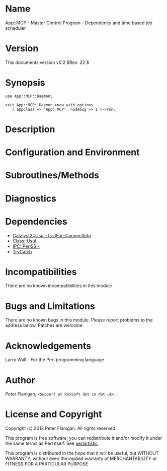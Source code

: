 # Name

App::MCP - Master Control Program - Dependency and time based job scheduler

# Version

This documents version v0.2.$Rev: 22 $

# Synopsis

    use App::MCP::Daemon;

    exit App::MCP::Daemon->new_with_options
       ( appclass => 'App::MCP', nodebug => 1 )->run;

# Description

# Configuration and Environment

# Subroutines/Methods

# Diagnostics

# Dependencies

- [CatalystX::Usul::TraitFor::ConnectInfo](https://metacpan.org/module/CatalystX::Usul::TraitFor::ConnectInfo)
- [Class::Usul](https://metacpan.org/module/Class::Usul)
- [IPC::PerlSSH](https://metacpan.org/module/IPC::PerlSSH)
- [TryCatch](https://metacpan.org/module/TryCatch)

# Incompatibilities

There are no known incompatibilities in this module

# Bugs and Limitations

There are no known bugs in this module.
Please report problems to the address below.
Patches are welcome

# Acknowledgements

Larry Wall - For the Perl programming language

# Author

Peter Flanigan, `<Support at RoxSoft dot co dot uk>`

# License and Copyright

Copyright (c) 2013 Peter Flanigan. All rights reserved

This program is free software; you can redistribute it and/or modify it
under the same terms as Perl itself. See [perlartistic](https://metacpan.org/module/perlartistic)

This program is distributed in the hope that it will be useful,
but WITHOUT WARRANTY; without even the implied warranty of
MERCHANTABILITY or FITNESS FOR A PARTICULAR PURPOSE

